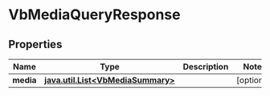 
# VbMediaQueryResponse

## Properties
Name | Type | Description | Notes
------------ | ------------- | ------------- | -------------
**media** | [**java.util.List&lt;VbMediaSummary&gt;**](VbMediaSummary.md) |  |  [optional]




